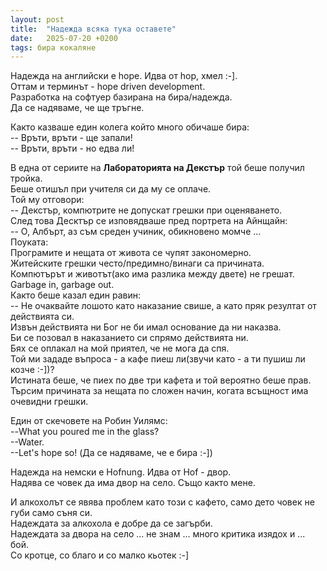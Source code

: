 ```yaml
---
layout: post
title:  "Надежда всяка тука оставете"
date:   2025-07-20 +0200
tags: бира кокаляне
---
```

Надежда на английски е hope. Идва от hop, хмел :-].   
Оттам и терминът - hope driven development.   
Разработка на софтуер базирана на бира/надежда.  
Да се надяваме, че ще тръгне.

Както казваше един колега който много обичаше бира:  
-- Връти, връти - ще запали!  
-- Връти, връти - но едва ли!  


В една от сериите на **Лабораторията на Декстър**  той беше получил тройка.  
Беше отишъл при учителя си да му се оплаче.  
Той му отговори:  
-- Декстър, компютрите не допускат грешки при оценяването.  
След това Десктър се изповядваше пред портрета на Айнщайн:  
-- О, Албърт, аз съм среден учиник, обикновено момче ...  
Поуката:  
Програмите и нещата от живота се чупят закономерно.  
Житейските грешки често/предимно/винаги са причината.  
Компютърът и животът(ако има разлика между двете) не грешат.  
Garbage in, garbage out.  
Както беше казал един равин:  
-- Не очаквайте лошото като наказание свише, а като пряк резултат от действията си.  
Извън действията ни Бог не би имал основание да ни наказва.  
Би се позовал в наказанието си спрямо действията ни.  
Бях се оплакал на мой приятел, че не мога да спя.  
Той ми зададе въпроса - а кафе пиеш ли(звучи като - а ти пушиш ли козче :-])?  
Истината беше, че пиех по две три кафета и той вероятно беше прав.  
Търсим причината за нещата по сложен начин, когата всъщност има очевидни грешки.


Един от скечовете на Робин Уилямс:  
--What you poured me in the glass?  
--Water.  
--Let's hope so! (Да се надяваме, че е бира :-])  

Надежда на немски е Hofnung. Идва от Hof - двор.    
Надява се човек да има двор на село. Също както мене.    
  
И алкохолът се явява проблем като този с кафето,  само дето човек не губи само съня си.   
Надеждата за алкохола е добре да се загърби.  
Надеждата за двора на село ... не знам ... много критика изядох и ... бой.  
Со кротце, со благо и со малко кьотек :-]
